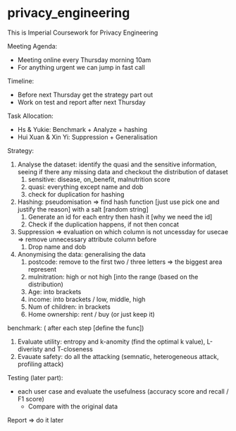 # privacy_engineering

This is Imperial Coursework for Privacy Engineering 

Meeting Agenda:
- Meeting online every Thursday morning 10am
- For anything urgent we can jump in fast call

Timeline:
- Before next Thursday get the strategy part out
- Work on test and report after next Thursday 

Task Allocation:
- Hs & Yukie: Benchmark + Analyze + hashing 
- Hui Xuan & Xin Yi: Suppression + Generalisation 

Strategy:
1. Analyse the dataset: identify the quasi and the sensitive information, seeing if there any missing data and checkout the distribution of dataset 
    1. sensitive: disease, on_benefit, malnutrition score 
    2. quasi: everything except name and dob 
    3. check for duplication for hashing
2. Hashing: pseudomisation => find hash function [just use pick one and justify the reason] with a salt [random string]
    1. Generate an id for each entry then hash it [why we need the id]
    2. Check if the duplication happens, if not then concat 
3. Suppression => evaluation on which column is not uncessday for usecae => remove unnecessary attribute column before 
    1. Drop name and dob 
4. Anonymising the data: generalising the data
    1. postcode: remove to the first two / three letters => the biggest area represent 
    2. mulnitration: high or not high [into the range (based on the distribution) 
    3. Age: into brackets 
    4. income: into brackets / low, middle, high 
    5. Num of children: in brackets 
    6. Home ownership: rent / buy (or just keep it)

benchmark: ( after each step [define the func])
1. Evaluate utility: entropy and k-anomity (find the optimal k value), L-diveristy and T-closeness 
2. Evauate safety: do all the attacking (semnatic, heterogeneous attack, profiling attack)

Testing (later part):
- each user case and evaluate the usefulness (accuracy score and recall / F1 score)
    - Compare with the original data

Report => do it later 

